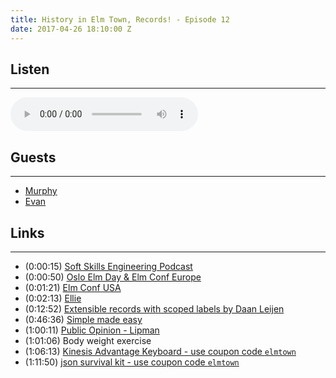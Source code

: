 ```yaml
---
title: History in Elm Town, Records! - Episode 12
date: 2017-04-26 18:10:00 Z
---
```


## Listen
---

<audio controls>
    <source src="http://cast.rocks/hosting/6039/Episode-12--History-of-Records.mp3" type="audio/mpeg">
</audio>

<!--<iframe src="https://cast.rocks/player/6039/Episode-12--History-of-Records.mp3?episodeTitle=History%20in%20Elm%20Town%2C%20Records!%20-%20Episode%2012&podcastTitle=Elm%20Town&episodeDate=April%2026th%2C%202017&imageURL=https%3A%2F%2Fcast.rocks%2Fhosting%2F6039%2Ffeeds%2F8YSE5.jpg&itunesLink=https%3A%2F%2Fitunes.apple.com%2Fus%2Fpodcast%2Felm-town%2Fid1158047037%3Fmt%3D2" style="border: none; min-height: 265px; max-height: 320px; max-width: 558px; min-width: 270px; width: 100%; height: 100%;" scrollbars="no"></iframe>-->

<!--Show Notes: Episode 12 - History of Records

Recording date: 2017-04-13-->

## Guests
---

- [Murphy](https://twitter.com/splodingsocks)
- [Evan](https://twitter.com/czaplic)

## Links
---

- (0:00:15) [Soft Skills Engineering Podcast](http://softskills.audio/)
- (0:00:50) [Oslo Elm Day & Elm Conf Europe](https://osloelmday.no/)
- (0:01:21) [Elm Conf USA](https://www.elm-conf.us/)
- (0:02:13) [Ellie](https://ellie-app.com/new)
- (0:12:52) [Extensible records with scoped labels by Daan Leijen](https://www.microsoft.com/en-us/research/publication/extensible-records-with-scoped-labels/)
- (0:46:36) [Simple made easy](https://www.infoq.com/presentations/Simple-Made-Easy)
- (1:00:11) [Public Opinion - Lipman](http://www.goodreads.com/book/show/920442.Public_Opinion)
- (1:01:06) Body weight exercise
- (1:06:13) [Kinesis Advantage Keyboard - use coupon code `elmtown`](https://www.kinesis-ergo.com/shop/advantage2/)
- (1:11:50) [json survival kit - use coupon code `elmtown`](https://www.brianthicks.com/post/2017/01/06/announcing-the-json-survival-kit/)

